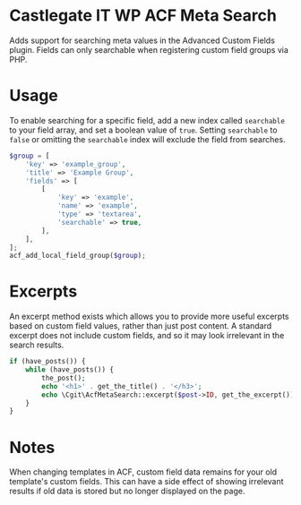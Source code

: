 # Castlegate IT WP ACF Meta Search

Adds support for searching meta values in the Advanced Custom Fields plugin. Fields can only searchable when registering custom field groups via PHP.

# Usage

To enable searching for a specific field, add a new index called `searchable` to your field array, and set a boolean value of `true`. Setting `searchable` to `false` or omitting the `searchable` index will exclude the field from searches.

~~~ php
$group = [
    'key' => 'example_group',
    'title' => 'Example Group',
    'fields' => [
        [
            'key' => 'example',
            'name' => 'example',
            'type' => 'textarea',
            'searchable' => true,
        ],
    ],
];
acf_add_local_field_group($group);
~~~

# Excerpts

An excerpt method exists which allows you to provide more useful excerpts based on custom field values, rather than just post content. A standard excerpt does not include custom fields, and so it may look irrelevant in the search results.

~~~ php
if (have_posts()) {
    while (have_posts()) {
        the_post();
        echo '<h1>' . get_the_title() . '</h3>';
        echo \Cgit\AcfMetaSearch::excerpt($post->ID, get_the_excerpt());
    }
}
~~~

# Notes

When changing templates in ACF, custom field data remains for your old template's custom fields. This can have a side effect of showing irrelevant results if old data is stored but no longer displayed on the page.
